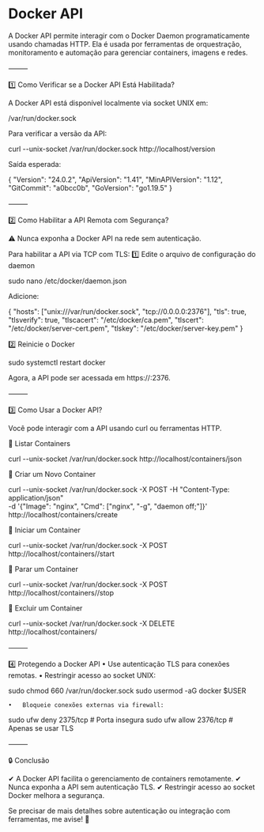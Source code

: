 # Docker API

A Docker API permite interagir com o Docker Daemon programaticamente usando chamadas HTTP. Ela é usada por ferramentas de orquestração, monitoramento e automação para gerenciar containers, imagens e redes.

⸻

1️⃣ Como Verificar se a Docker API Está Habilitada?

A Docker API está disponível localmente via socket UNIX em:

/var/run/docker.sock

Para verificar a versão da API:

curl --unix-socket /var/run/docker.sock http://localhost/version

Saída esperada:

{
  "Version": "24.0.2",
  "ApiVersion": "1.41",
  "MinAPIVersion": "1.12",
  "GitCommit": "a0bcc0b",
  "GoVersion": "go1.19.5"
}



⸻

2️⃣ Como Habilitar a API Remota com Segurança?

⚠ Nunca exponha a Docker API na rede sem autenticação.

Para habilitar a API via TCP com TLS:
1️⃣ Edite o arquivo de configuração do daemon

sudo nano /etc/docker/daemon.json

Adicione:

{
  "hosts": ["unix:///var/run/docker.sock", "tcp://0.0.0.0:2376"],
  "tls": true,
  "tlsverify": true,
  "tlscacert": "/etc/docker/ca.pem",
  "tlscert": "/etc/docker/server-cert.pem",
  "tlskey": "/etc/docker/server-key.pem"
}

2️⃣ Reinicie o Docker

sudo systemctl restart docker

Agora, a API pode ser acessada em https://<IP>:2376.

⸻

3️⃣ Como Usar a Docker API?

Você pode interagir com a API usando curl ou ferramentas HTTP.

📌 Listar Containers

curl --unix-socket /var/run/docker.sock http://localhost/containers/json

📌 Criar um Novo Container

curl --unix-socket /var/run/docker.sock -X POST -H "Content-Type: application/json" \
  -d '{"Image": "nginx", "Cmd": ["nginx", "-g", "daemon off;"]}' \
  http://localhost/containers/create

📌 Iniciar um Container

curl --unix-socket /var/run/docker.sock -X POST http://localhost/containers/<ID>/start

📌 Parar um Container

curl --unix-socket /var/run/docker.sock -X POST http://localhost/containers/<ID>/stop

📌 Excluir um Container

curl --unix-socket /var/run/docker.sock -X DELETE http://localhost/containers/<ID>



⸻

4️⃣ Protegendo a Docker API
	•	Use autenticação TLS para conexões remotas.
	•	Restringir acesso ao socket UNIX:

sudo chmod 660 /var/run/docker.sock
sudo usermod -aG docker $USER


	•	Bloqueie conexões externas via firewall:

sudo ufw deny 2375/tcp  # Porta insegura
sudo ufw allow 2376/tcp # Apenas se usar TLS



⸻

🔒 Conclusão

✔ A Docker API facilita o gerenciamento de containers remotamente.
✔ Nunca exponha a API sem autenticação TLS.
✔ Restringir acesso ao socket Docker melhora a segurança.

Se precisar de mais detalhes sobre autenticação ou integração com ferramentas, me avise! 🚀